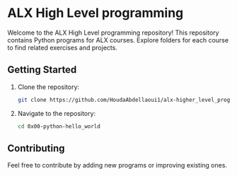 # ALX High Level programming

Welcome to the ALX High Level programming repository! This repository contains Python programs for ALX courses. Explore folders for each course to find related exercises and projects. 

## Getting Started

1. Clone the repository:

   ```bash
   git clone https://github.com/HoudaAbdellaoui1/alx-higher_level_programming.git
   ```

2. Navigate to the repository:

   ```bash
   cd 0x00-python-hello_world
   ```

## Contributing

Feel free to contribute by adding new programs or improving existing ones.